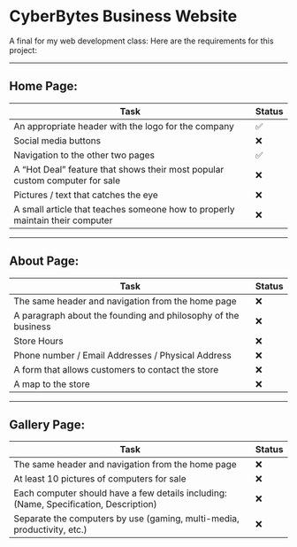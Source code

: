 # CyberBytes Business Website
A final for my web development class:
Here are the requirements for this project:

---
Home Page:
---
Task  | Status
------------- | -------------
An appropriate header with the logo for the company  | ✅
Social media buttons  | ❌
Navigation to the other two pages | ✅
A “Hot Deal” feature that shows their most popular custom computer for sale | ❌
Pictures / text that catches the eye | ❌
A small article that teaches someone how to properly maintain their computer | ❌

---
About Page:
---
Task  | Status
------------- | -------------
The same header and navigation from the home page  | ❌
A paragraph about the founding and philosophy of the business  | ❌
Store Hours | ❌
Phone number / Email Addresses / Physical Address | ❌
A form that allows customers to contact the store | ❌
A map to the store | ❌

---
Gallery Page:
---
Task  | Status
------------- | -------------
The same header and navigation from the home page  | ❌
At least 10 pictures of computers for sale  | ❌
Each computer should have a few details including: (Name, Specification, Description) | ❌
Separate the computers by use (gaming, multi-media, productivity, etc.) | ❌

